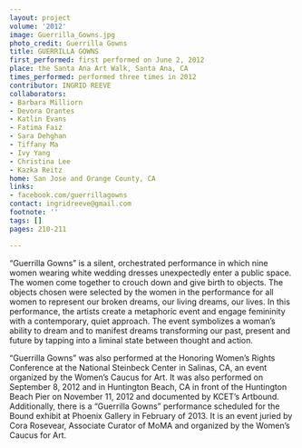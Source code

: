 ```yaml
---
layout: project
volume: '2012'
image: Guerrilla_Gowns.jpg
photo_credit: Guerrilla Gowns
title: GUERRILLA GOWNS
first_performed: first performed on June 2, 2012
place: the Santa Ana Art Walk, Santa Ana, CA
times_performed: performed three times in 2012
contributor: INGRID REEVE
collaborators:
- Barbara Milliorn
- Devora Orantes
- Katlin Evans
- Fatima Faiz
- Sara Dehghan
- Tiffany Ma
- Ivy Yang
- Christina Lee
- Kazka Reitz
home: San Jose and Orange County, CA
links:
- facebook.com/guerrillagowns
contact: ingridreeve@gmail.com
footnote: ''
tags: []
pages: 210-211

---
```


“Guerrilla Gowns” is a silent, orchestrated performance in which nine women wearing white wedding dresses unexpectedly enter a public space. The women come together to crouch down and give birth to objects. The objects chosen were selected by the women in the performance for all women to represent our broken dreams, our living dreams, our lives. In this performance, the artists create a metaphoric event and engage femininity with a contemporary, quiet approach. The event symbolizes a woman’s ability to dream and to manifest dreams transforming our past, present and future by tapping into a liminal state between thought and action.

“Guerrilla Gowns” was also performed at the Honoring Women’s Rights Conference at the National Steinbeck Center in Salinas, CA, an event organized by the Women’s Caucus for Art. It was also performed on September 8, 2012 and in Huntington Beach, CA in front of the Huntington Beach Pier on November 11, 2012 and documented by KCET’s Artbound. Additionally, there is a “Guerrilla Gowns” performance scheduled for the Bound exhibit at Phoenix Gallery in February of 2013. It is an event juried by Cora Rosevear, Associate Curator of MoMA and organized by the Women’s Caucus for Art.
